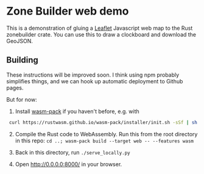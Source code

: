 # Zone Builder web demo

This is a demonstration of gluing a [Leaflet](https://leafletjs.com/)
Javascript web map to the Rust zonebuilder crate. You can use this to draw a
clockboard and download the GeoJSON.

## Building

These instructions will be improved soon. I think using npm probably simplifies
things, and we can hook up automatic deployment to Github pages.

But for now:

1.  Install [wasm-pack](https://rustwasm.github.io/wasm-pack/installer/) if you haven't before, e.g. with

```bash
 curl https://rustwasm.github.io/wasm-pack/installer/init.sh -sSf | sh 
```

2.  Compile the Rust code to WebAssembly. Run this from the root directory in
    this repo: `cd ..; wasm-pack build --target web -- --features wasm`

3.  Back in this directory, run `./serve_locally.py`

4.  Open http://0.0.0.0:8000/ in your browser.
